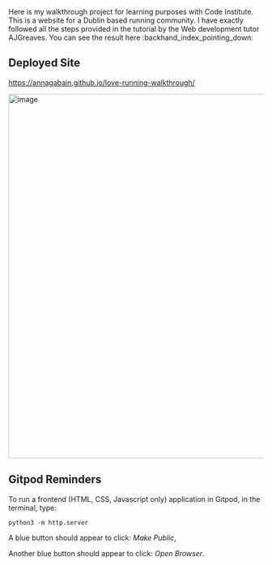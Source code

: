 Here is my walkthrough project for learning purposes with Code Institute. This is a website for a Dublin based running community. I have exactly followed all the steps provided in the tutorial by the Web development tutor AJGreaves. You can see the result here :backhand_index_pointing_down:

## Deployed Site

https://annagabain.github.io/love-running-walkthrough/


<img width="719" alt="image" src="https://user-images.githubusercontent.com/49612315/168570551-660816fb-2c10-4948-ac7b-a4796b425d8e.png">


## Gitpod Reminders

To run a frontend (HTML, CSS, Javascript only) application in Gitpod, in the terminal, type:

`python3 -m http.server`

A blue button should appear to click: _Make Public_,

Another blue button should appear to click: _Open Browser_.
